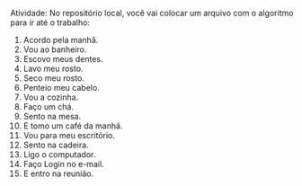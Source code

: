Atividade: No repositório local, você vai colocar um arquivo com o algoritmo para ir até o trabalho:

1. Acordo pela manhã.
2. Vou ao banheiro.
3. Escovo meus dentes.
4. Lavo meu rosto.
5. Seco meu rosto.
6. Penteio meu cabelo.
7. Vou a cozinha.
8. Faço um chá.
9. Sento na mesa.
10. E tomo um café da manhã.
11. Vou para meu escritório.
12. Sento na cadeira.
13. Ligo o computador.
14. Faço Login no e-mail.
15. E entro na reunião.
